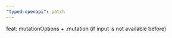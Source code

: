 ```yaml
---
"typed-openapi": patch
---
```


feat: mutationOptions + .mutation (if input is not available before)
